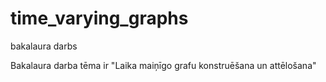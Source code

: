 # time_varying_graphs
 bakalaura darbs

 Bakalaura darba tēma ir "Laika maiņīgo grafu konstruēšana un attēlošana"
